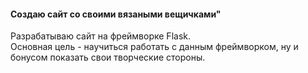 #### Создаю сайт со своими вязаными вещичками"

Разрабатываю сайт на фреймворке Flask.   
Основная цель - научиться работать с данным фреймворком, ну и бонусом показать свои творческие стороны.  


